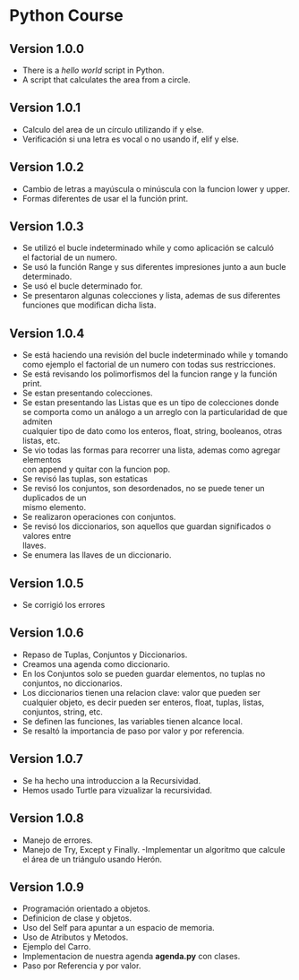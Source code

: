 # Python Course 

## Version 1.0.0
- There is a *hello world* script in Python.
- A script that calculates the area from a circle.

## Version 1.0.1
- Calculo del area de un círculo utilizando if y else.
- Verificación si una letra es vocal o no usando if, elif y else.

## Version 1.0.2
- Cambio de letras a mayúscula o minúscula con la funcion lower y upper.
- Formas diferentes de usar el la función print.

## Version 1.0.3
- Se utilizó el bucle indeterminado while y como aplicación se calculó \
 el factorial de un numero.
- Se usó la función Range y sus diferentes impresiones junto a aun bucle\
 determinado.
- Se usó el bucle determinado for.
- Se presentaron algunas colecciones y lista, ademas de sus diferentes\
 funciones que modifican dicha lista.

 ## Version 1.0.4
 - Se está haciendo una revisión del bucle indeterminado while y tomando \
 como ejemplo el factorial de un numero con todas sus restricciones.
 - Se está revisando los polimorfismos del la funcion range y la función print.
 - Se estan presentando colecciones.
 - Se estan presentando las Listas que es un tipo de colecciones donde \
 se comporta como un análogo a un arreglo con la particularidad de que admiten\
 cualquier tipo de dato como los enteros, float, string, booleanos, otras listas, etc.
 - Se vio todas las formas para recorrer una lista, ademas como agregar elementos \
 con append y quitar con la funcion pop.
 - Se revisó las tuplas, son estaticas
 - Se revisó los conjuntos, son desordenados, no se puede tener un duplicados de un \
 mismo elemento.
 - Se realizaron operaciones con conjuntos.
 - Se revisó los diccionarios, son aquellos que guardan significados o valores entre\
 llaves.
 - Se enumera las llaves de un diccionario.

 ## Version 1.0.5 
 - Se corrigió los errores

 ## Version 1.0.6
 - Repaso de Tuplas, Conjuntos y Diccionarios.
 - Creamos una agenda como diccionario.
 - En los Conjuntos solo se pueden guardar elementos, no tuplas no conjuntos, no diccionarios.
 - Los diccionarios tienen una relacion clave: valor que pueden ser cualquier objeto, es decir
 pueden ser enteros, float, tuplas, listas, conjuntos, string, etc.
 - Se definen las funciones, las variables tienen alcance local.
 - Se resaltó la importancia de paso por valor y por referencia.

 ## Version 1.0.7
 - Se ha hecho una introduccion a la Recursividad.
 - Hemos usado Turtle para vizualizar la recursividad.

 ## Version 1.0.8
 - Manejo de errores.
 - Manejo de Try, Except y Finally.
 -Implementar un algoritmo  que calcule el área de un triángulo
  usando Herón.

  ## Version 1.0.9
  - Programación orientado a objetos.
  - Definicion de clase y objetos.
  - Uso del Self para apuntar a un espacio de memoria.
  - Uso de Atributos y Metodos.
  - Ejemplo del Carro.
  - Implementacion de nuestra agenda **agenda.py** con clases.
  - Paso por Referencia y por valor.